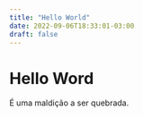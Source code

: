 ```yaml
---
title: "Hello World"
date: 2022-09-06T18:33:01-03:00
draft: false
---
```

# Hello Word

É uma maldição a ser quebrada. 